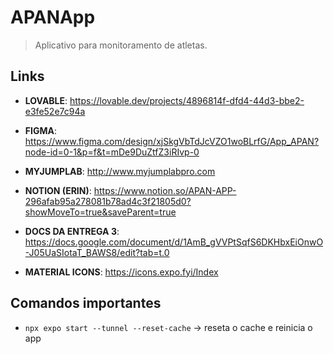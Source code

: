 # APANApp
> Aplicativo para monitoramento de atletas.


## Links

- **LOVABLE**: https://lovable.dev/projects/4896814f-dfd4-44d3-bbe2-e3fe52e7c94a
 - **FIGMA**:
   https://www.figma.com/design/xjSkgVbTdJcVZO1woBLrfG/App_APAN?node-id=0-1&p=f&t=mDe9DuZtfZ3iRIvp-0
 - **MYJUMPLAB**: http://www.myjumplabpro.com
- **NOTION (ERIN)**: https://www.notion.so/APAN-APP-296afab95a278081b78ad4c3f21805d0?showMoveTo=true&saveParent=true
- **DOCS DA ENTREGA 3**: https://docs.google.com/document/d/1AmB_gVVPtSqfS6DKHbxEiOnwO-J05UaSIotaT_BAWS8/edit?tab=t.0

- **MATERIAL ICONS**: https://icons.expo.fyi/Index
  

## Comandos importantes
- `npx expo start --tunnel --reset-cache` ->  reseta o cache e reinicia o app